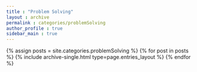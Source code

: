 ```yaml
---
title : "Problem Solving"
layout : archive
permalink : categories/problemSolving
author_profile : true
sidebar_main : true
---
```


{% assign posts = site.categories.problemSolving %}
{% for post in posts %} {% include archive-single.html type=page.entries_layout %} {% endfor %}